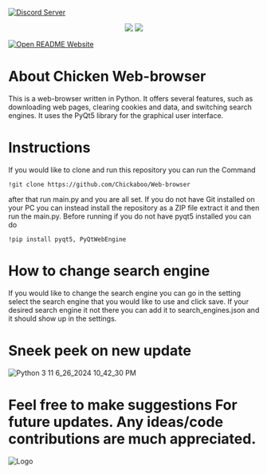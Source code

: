 [![Discord Server](https://img.shields.io/badge/Join-Discord%20Server-blue?logo=discord)]([https://discord.gg/pF7FgHxY](https://discord.gg/PNuVxNR5rq))



<p align="center">

  <img src="https://img.shields.io/badge/Python-v3.7%2B-blue">

  <img src="https://komarev.com/ghpvc/?username=Chickaboo&label=Views&color=blue&style=plastic">
  
  [![Open README Website](https://img.shields.io/badge/Open-README%20Website-blue)](https://chickaboo.github.io/Webbrowser)


</p>


# About Chicken Web-browser

This is a web-browser written in Python. It offers several features, such as downloading web pages, clearing cookies and data, and switching search engines. It uses the PyQt5 library for the graphical user interface.

# Instructions

If you would like to clone and run this repository you can run the Command 

```
!git clone https://github.com/Chickaboo/Web-browser
```

after that run main.py and you are all set.
If you do not have Git installed on your PC you can instead install the repository as a ZIP file extract it and then run the main.py. Before running if you do not have pyqt5 installed you can do
```
!pip install pyqt5, PyQtWebEngine
```

# How to change search engine

If you would like to change the search engine you can go in the setting select the search engine that you would like to use and click save. If your desired search engine it not there you can add it to search_engines.json and it should show up in the settings.

# Sneek peek on new update
![Python 3 11 6_26_2024 10_42_30 PM](https://github.com/Chickaboo/Web-browser/assets/131608268/7090e50e-9c1f-4ade-9c70-bac8c5c14580)
# Feel free to make suggestions For future updates. Any ideas/code contributions are much appreciated. 

</p>


![Logo](https://github.com/Chickaboo/Web-browser/assets/131608268/92fee69a-fbec-4a97-8bb7-7db6b1f2c75d)
